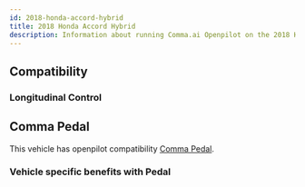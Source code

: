 ```yaml
---
id: 2018-honda-accord-hybrid
title: 2018 Honda Accord Hybrid
description: Information about running Comma.ai Openpilot on the 2018 Honda Accord Hybrid
---
```



## Compatibility

### Longitudinal Control



## Comma Pedal

This vehicle has openpilot compatibility [Comma Pedal](/hardware/pedal).

### Vehicle specific benefits with Pedal

